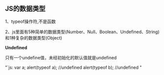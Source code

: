 <h2>JS的数据类型</h2>
<p>1、typeof操作符,不是函数</p>
<p>2、js里面有5种简单的数据类型(Number、Null、Boolean、Undefined、String)和1种复杂的数据类型(Object)</p>
<strong>Undefined</strong>
<p>只有一个undefine值，未经初始化的默认值就是undefined</p>
"`js:
  var a;
  alert(typeof a); //undefined 
  alert(typeof b); //undefined
"
